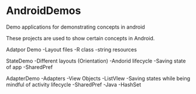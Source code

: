 # AndroidDemos
Demo applications for demonstrating concepts in android

These projects are used to show certain concepts in Android.

Adatpor Demo
    -Layout files
    -R class
    -string resources

StateDemo
    -Different layouts (Orientation)
    -Andorid lifecycle
    -Saving state of app
    -SharedPref

AdapterDemo
    -Adapters
    -View Objects
        -ListVIew
    -Saving states while being mindful of activity lifecycle
    -SharedPref
    -Java
        -HashSet
